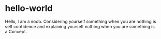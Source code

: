 # hello-world

Hello, I am a noob.
Considering yourself something when you are nothing is self confidence and explaining yourself nothing when you are something is a Concept.

